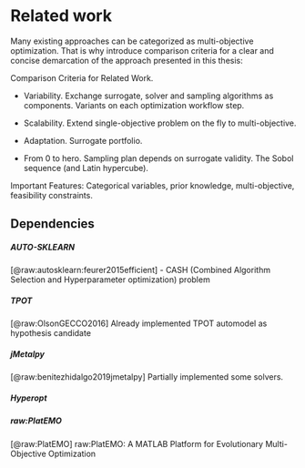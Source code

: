Related work
============

Many existing approaches can be categorized as multi-objective
optimization. That is why introduce comparison criteria for a clear and
concise demarcation of the approach presented in this thesis:

Comparison Criteria for Related Work.

-   Variability. Exchange surrogate, solver and sampling algorithms as
    components. Variants on each optimization workflow step.

-   Scalability. Extend single-objective problem on the fly to
    multi-objective.

-   Adaptation. Surrogate portfolio.

-   From 0 to hero. Sampling plan depends on surrogate validity. The
    Sobol sequence (and Latin hypercube).

Important Features: Categorical variables, prior knowledge,
multi-objective, feasibility constraints.

Dependencies
------------

##### AUTO-SKLEARN

[@raw:autosklearn:feurer2015efficient] - CASH (Combined Algorithm Selection
and Hyperparameter optimization) problem

##### TPOT

[@raw:OlsonGECCO2016] Already implemented TPOT automodel as hypothesis
candidate

##### jMetalpy

[@raw:benitezhidalgo2019jmetalpy] Partially implemented some solvers.

##### Hyperopt

##### raw:PlatEMO

[@raw:PlatEMO] raw:PlatEMO: A MATLAB Platform for Evolutionary Multi-Objective
Optimization
